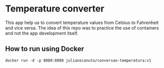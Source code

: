 # Temperature converter
This app help us to convert temperature values from Celsius to Fahrenheit and vice versa. The idea of this repo was to practice the use of containers and not the app development itself.

## How to run using Docker

```
docker run -d -p 8080:8080 julianocanuto/conversao-temperatura:v1
```